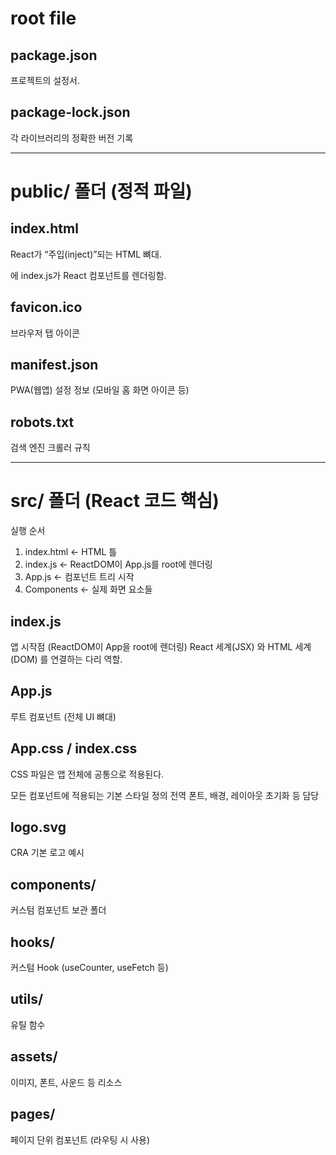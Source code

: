 # root file
## package.json
프로젝트의 설정서.

## package-lock.json
각 라이브러리의 정확한 버전 기록

---

# public/ 폴더 (정적 파일)
## index.html
React가 “주입(inject)”되는 HTML 뼈대.
<div id="root"></div>에 index.js가 React 컴포넌트를 렌더링함.

## favicon.ico
브라우저 탭 아이콘

## manifest.json
PWA(웹앱) 설정 정보 (모바일 홈 화면 아이콘 등)

## robots.txt
검색 엔진 크롤러 규칙

--- 

# src/ 폴더 (React 코드 핵심)
실행 순서

1. index.html  ← HTML 틀
2. index.js    ← ReactDOM이 App.js를 root에 렌더링
3. App.js      ← 컴포넌트 트리 시작
4. Components  ← 실제 화면 요소들

## index.js
앱 시작점 (ReactDOM이 App을 root에 렌더링)
React 세계(JSX) 와 HTML 세계(DOM) 를 연결하는 다리 역할.

## App.js
루트 컴포넌트 (전체 UI 뼈대)

## App.css / index.css
CSS 파일은 앱 전체에 공통으로 적용된다.

모든 컴포넌트에 적용되는 기본 스타일 정의
전역 폰트, 배경, 레이아웃 초기화 등 담당

## logo.svg
CRA 기본 로고 예시

## components/
커스텀 컴포넌트 보관 폴더

## hooks/
커스텀 Hook (useCounter, useFetch 등)

## utils/
유틸 함수

## assets/
이미지, 폰트, 사운드 등 리소스

## pages/
페이지 단위 컴포넌트 (라우팅 시 사용)